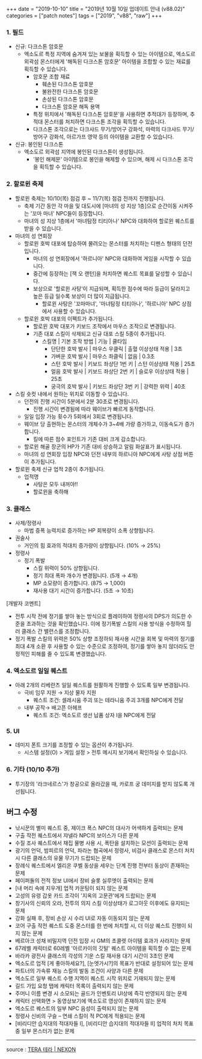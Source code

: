 +++
date = "2019-10-10"
title = "2019년 10월 10일 업데이트 안내 (v88.02)"
categories = ["patch notes"]
tags = ["2019", "v88", "raw"]
+++

### 1. 필드
- 신규: 다크스톤 암호문
  - 엑소도르 특정 지역에 숨겨져 있는 보물을 획득할 수 있는 아이템으로, 엑소도르 외곽섬 몬스터에게 '해독된 다크스톤 암호문' 아이템을 조합할 수 있는 재료를 획득할 수 있습니다.
    - 암호문 조합 재료
      - 훼손된 다크스톤 암호문
      - 불완전한 다크스톤 암호문
      - 손상된 다크스톤 암호문
      - 다크스톤 암호문 해독 용액
    - 특정 위치에서 '해독된 다크스톤 암호문'을 사용하면 추적대가 등장하며, 추적대 몬스터를 처치하면 다크스톤 조각을 획득할 수 있습니다.
    - 다크스톤 조각으로는 다크샤드 무기/방어구 강화석, 마력의 다크샤드 무기/방어구 강화석, 아르가프 영약 등의 아이템을 교환할 수 있습니다.
- 신규: 봉인된 다크스톤
  - 엑소도르 외곽섬 지역에 봉인된 다크스톤이 생성됩니다.
    - '봉인 해제문' 아이템으로 봉인을 해제할 수 있으며, 해제 시 다크스톤 조각을 획득할 수 있습니다.

### 2. 할로윈 축제
- 할로윈 축제는 10/10(목) 점검 후 ~ 11/7(목) 점검 전까지 진행됩니다.
  - 축제 기간 동안 각 마을 및 대도시에 [마녀의 성 지상 1층]으로 순간이동 시켜주는 '꼬마 마녀' NPC들이 등장합니다.
  - 마녀의 성 지상 1층에서 '마녀탐정 티티아나' NPC와 대화하여 할로윈 퀘스트를 받을 수 있습니다.
- 마녀의 성 연회장
  - 할로윈 호박 대포에 탑승하여 몰려오는 몬스터를 처치하는 디펜스 형태의 던전입니다.
    - 마녀의 성 연회장에서 '하르니아' NPC와 대화하여 게임을 시작할 수 있습니다.
    - 중간에 등장하는 [잭 오 랜턴]을 처치하면 퀘스트 목표를 달성할 수 있습니다.
    - 보상으로 '할로윈 사탕'이 지급되며, 획득한 점수에 따라 등급이 달라지고 높은 등급 일수록 보상이 더 많이 지급됩니다.
       - 할로윈 사탕은 '꼬마마녀', '마녀탐정 티티아나', '하르니아' NPC 상점에서 사용할 수 있습니다.
  - 할로윈 호박 대포의 이펙트가 추가됩니다.
    - 할로윈 호박 대포가 키보드 조작에서 마우스 조작으로 변경됩니다.
    - 기존 대포 스킬이 삭제되고 신규 대포 스킬 5종이 추가됩니다.
      - 스킬명 | 기본 조작 방법 | 기능 | 쿨타임
        - 단단한 호박 발사 | 마우스 우클릭 | 출혈 이상상태 적용 | 3초
        - 가벼운 호박 발사 | 마우스 좌클릭 | 없음 | 0.3초
        - 스턴 호박 발사 | 키보드 좌상단 1번 키 | 스턴 이상상태 적용 | 25초
        - 얼음 호박 발사 | 키보드 좌상단 2번 키 | 슬로우 이상상태 적용 | 25초
        - 궁극의 호박 발사 | 키보드 좌상단 3번 키 | 강력한 위력 | 40초
- 스킬 숏컷 내에서 원하는 위치로 이동할 수 있습니다.
  - 던전의 진행 시간이 5분에서 2분 30초로 변경됩니다.
    - 진행 시간이 변경됨에 따라 웨이브가 빠르게 동작합니다.
  - 일일 입장 가능 횟수가 5회에서 3회로 변경됩니다.
  - 웨이브 당 출현하는 몬스터의 개체수가 3~4배 가량 증가하고, 이동속도가 증가합니다.
    - 킬에 따른 점수 포인트가 기존 대비 크게 감소합니다.
  - 할로윈 해골 장군의 HP가 기존 대비 상승하고 알림 화살표가 표시됩니다.
  - 마녀의 성 연회장 입장 NPC와 던전 내부의 하르니아 NPC에게 사탕 상점 버튼이 추가됩니다.
- 할로윈 축제 신규 업적 2종이 추가됩니다.
  - 업적명
    - 사탕은 모두 내꺼야!!
    - 할로윈을 축하해

### 3. 클래스
- 사제/정령사
  - 마법 증폭 능력치로 증가하는 HP 회복량이 소폭 상향됩니다.
- 권술사
  - 거인의 힘 효과의 적대치 증가량이 상향됩니다. (10% → 25%)
- 정령사
  - 정기 폭발
    - 스킬 위력이 50% 상향됩니다.
    - 정기 최대 폭파 개수가 변경됩니다. (5개 → 4개)
    - MP 소모량이 증가합니다. (875 → 1,000)
    - 재사용 대기 시간이 증가합니다. (5초 → 10초)

[개발자 코멘트]
- 전투 시작 전에 정기를 쌓아 놓는 방식으로 플레이하여 정령사의 DPS가 의도한 수준을 초과하는 것을 확인했습니다. 이에 정기폭발 스킬의 사용 방식을 수정하여 힐러 클래스 간 밸런스를 조정합니다.
- 정기 폭발 스킬의 위력은 50% 상향 조정하되 재사용 시간을 회복 및 마력의 정기를 최대 4개 소환 후 사용할 수 있는 수준으로 조정하여, 정기를 쌓아 놓지 않더라도 안정적인 피해를 줄 수 있도록 변경했습니다.

### 4. 엑소도르 일일 퀘스트
- 아래 2개의 리베란츠 일일 퀘스트를 원활하게 진행할 수 있도록 일부 변경됩니다.
  - 극비 임무 지원 → 지상 물자 지원
    - 퀘스트 조건: 셀레시움 주괴 또는 테라니움 주괴 3개를 NPC에게 전달
  - 내부 공작→ 배고픈 아헤프
    - 퀘스트 조건: 엑소도르 생선 납품 상자 I을 NPC에게 전달

### 5. UI
- 데미지 폰트 크기를 조정할 수 있는 옵션이 추가됩니다.
  - 시스템 설정(O) > 게임 설정 > 전투 메시지 보기에서 확인하실 수 있습니다.

### 6. 기타 (10/10 추가)
- 투기장의 '라크네르스'가 창공으로 올라갔을 때, 카로프 궁 데미지를 받지 않도록 개선됩니다.

## 버그 수정

- 낚시꾼의 별미 퀘스트 중, 제이크 폭스 NPC의 대사가 어색하게 출력되는 문제
- 구출 작전 퀘스트에서 쟈넬라 NPC의 보이스가 다른 문제
- 수질 조사 퀘스트에서 채집 물병 사용 시, 폭탄을 설치하는 모션이 출력되는 문제
- 광기의 언덕, 밤피르의 언덕, 파라논 협곡에서 정령사, 비검사 클래스로 몬스터 처치 시 다른 클래스의 유물 무기가 드랍되는 문제
- 장례식 퀘스트에서 엘리온 쿠벨 동상을 세우는 단계 진행 전부터 동상이 존재하는 문제
- 페이퍼돌의 전적 정보 UI에서 장비 슬롯 실루엣이 출력되는 문제
- [내 머리 속에 지우개] 업적 카운팅이 되지 않는 문제
- 고성의 유령 갑옷 카드 조각이 '지옥의 고문관'에게 드랍되는 문제
- 창기사의 신뢰의 오라, 전투의 의지 스킬 이상상태가 로그아웃 이후에도 유지되는 문제
- 강화 실패 후, 장비 손상 시 수리 UI로 자동 이동되지 않는 문제
- 코어 구출 작전 퀘스트 도중 몬스터를 한 번에 처치할 시, 더 이상 퀘스트 진행이 되지 않는 문제
- 베르아크 성채 비밀지역 던전 입장 시 GM의 초콜렛 아이템 효과가 사라지는 문제
- 67레벨 캐릭터로 60레벨 '아르카이의 깃털' 퀘스트 아이템을 획득할 수 없는 문제
- 바라카 광전사 클래스의 각성의 기운 스킬 재사용 대기 시간이 3초인 문제
- 엑소도르 업적 [게 좋아하세요?], [눈엣가시?]의 목표가 반대로 설정되어 있는 문제
- 파트너의 가속류 재능 스킬의 발동 조건이 사양과 다른 문제
- 엑소도르 일부 퀘스트 수행 지역이 퀘스트 시작 위치로 기재되지 않는 문제
- 길드 가입 요청 탭에 캐릭터 목록이 출력되지 않는 문제
- 주머니 이름 변경 시 소모되는 골드가 인벤토리 UI상에 즉각 반영되지 않는 문제
- 캐릭터 선택화면 > 동영상보기에 엑소도르 영상이 존재하지 않는 문제
- 엑소도르 퀘스트의 일부 NPC 음성이 출력되지 않는 문제
- 정령사 신비의 구슬 – 연쇄 스킬이 적 PC에게 적용되는 문제
- [비리디안 습지대의 적대자들 I], [비리디안 습지대의 적대자들 II] 업적의 처치 목표 중 일부 몬스터가 없는 문제

----

source : [TERA 테라 | NEXON](http://tera.nexon.com/news/update/view.aspx?n4articlesn=412)
